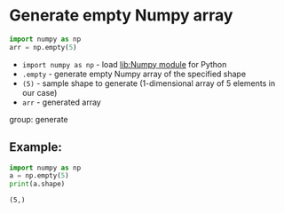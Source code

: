 # Generate empty Numpy array

```python
import numpy as np
arr = np.empty(5)
```

- `import numpy as np` - load [lib:Numpy module](/python-numpy/how-to-install-python-numpy-lib) for Python
- `.empty` - generate empty Numpy array of the specified shape
- `(5)` - sample shape to generate (1-dimensional array of 5 elements in our case)
- `arr` - generated array

group: generate

## Example: 
```python
import numpy as np
a = np.empty(5)
print(a.shape)
```
```
(5,)

```

